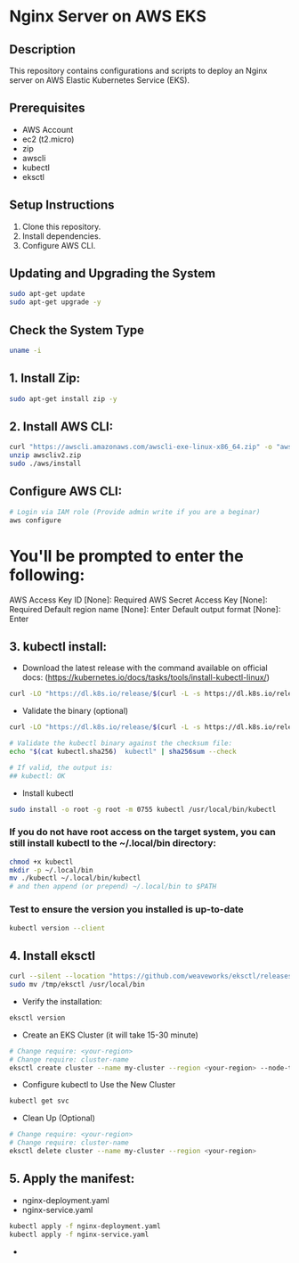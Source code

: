 # Nginx Server on AWS EKS
## Description
This repository contains configurations and scripts to deploy an Nginx server on AWS Elastic Kubernetes Service (EKS).

## Prerequisites
- AWS Account
- ec2 (t2.micro)
- zip
- awscli
- kubectl
- eksctl

## Setup Instructions
1. Clone this repository.
2. Install dependencies.
3. Configure AWS CLI.

## Updating and Upgrading the System
```bash
sudo apt-get update 
sudo apt-get upgrade -y
```

## Check the System Type
```bash
uname -i
```

## 1. Install Zip:
```bash
sudo apt-get install zip -y
```

## 2. Install AWS CLI:
```bash
curl "https://awscli.amazonaws.com/awscli-exe-linux-x86_64.zip" -o "awscliv2.zip"
unzip awscliv2.zip
sudo ./aws/install
```

## Configure AWS CLI:
```bash
# Login via IAM role (Provide admin write if you are a beginar)
aws configure
```
> 
# You'll be prompted to enter the following:
AWS Access Key ID [None]: Required
AWS Secret Access Key [None]: Required
Default region name [None]: Enter
Default output format [None]: Enter


## 3. kubectl install:
- Download the latest release with the command available on official docs: (https://kubernetes.io/docs/tasks/tools/install-kubectl-linux/)
```bash
curl -LO "https://dl.k8s.io/release/$(curl -L -s https://dl.k8s.io/release/stable.txt)/bin/linux/amd64/kubectl"
```
- Validate the binary (optional)
```bash
curl -LO "https://dl.k8s.io/release/$(curl -L -s https://dl.k8s.io/release/stable.txt)/bin/linux/amd64/kubectl.sha256"

# Validate the kubectl binary against the checksum file:
echo "$(cat kubectl.sha256)  kubectl" | sha256sum --check

# If valid, the output is: 
## kubectl: OK
```
- Install kubectl
```bash
sudo install -o root -g root -m 0755 kubectl /usr/local/bin/kubectl
```

### If you do not have root access on the target system, you can still install kubectl to the ~/.local/bin directory:
```bash
chmod +x kubectl
mkdir -p ~/.local/bin
mv ./kubectl ~/.local/bin/kubectl
# and then append (or prepend) ~/.local/bin to $PATH
```

### Test to ensure the version you installed is up-to-date
```bash
kubectl version --client
```

## 4. Install eksctl
```bash
curl --silent --location "https://github.com/weaveworks/eksctl/releases/latest/download/eksctl_Linux_amd64.tar.gz" | tar xz -C /tmp
sudo mv /tmp/eksctl /usr/local/bin
```
- Verify the installation:
```bash
eksctl version
```
- Create an EKS Cluster (it will take 15-30 minute)
```bash
# Change require: <your-region>
# Change require: cluster-name
eksctl create cluster --name my-cluster --region <your-region> --node-type t2.micro --nodes 2
```
- Configure kubectl to Use the New Cluster
```bash
kubectl get svc
```
- Clean Up (Optional)
```bash
# Change require: <your-region>
# Change require: cluster-name
eksctl delete cluster --name my-cluster --region <your-region>
```

## 5. Apply the manifest:
- nginx-deployment.yaml
- nginx-service.yaml
```bash
kubectl apply -f nginx-deployment.yaml
kubectl apply -f nginx-service.yaml
```
- 
```bash

```
